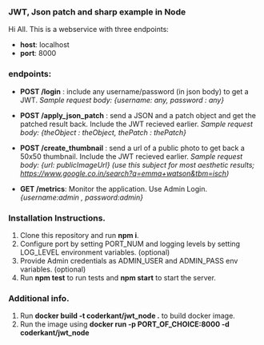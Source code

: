 ﻿### **JWT, Json patch and sharp example in Node**

Hi All. This is a webservice with three endpoints:
* **host**: localhost
* **port**: 8000

### **endpoints**: 
* **POST /login** : include any username/password (in json body) to get a JWT. 
 *Sample request body: {username: any, password : any}*

* **POST /apply_json_patch** : send a JSON and a patch object  and get the patched result back. Include the JWT recieved earlier.
   *Sample request body: {theObject : theObject, thePatch : thePatch}*
* **POST /create_thumbnail** : send a url of  a public photo to get back a 50x50 thumbnail. Include the JWT recieved earlier.
 *Sample request body: {url: publicImageUrl}*
*(use this subject for most aesthetic results; https://www.google.co.in/search?q=emma+watson&tbm=isch)*

* **GET /metrics**: Monitor the application. Use Admin Login. 
*{username:admin , password:admin}*

### Installation Instructions.
1. Clone this repository and run **npm i**.
2. Configure port by setting PORT_NUM and logging levels by setting LOG_LEVEL environment variables. (optional)
3. Provide Admin credentials as ADMIN_USER and ADMIN_PASS env variables. (optional)
4. Run **npm test** to run tests and **npm start** to start the server.

### Additional info.
1. Run **docker build -t coderkant/jwt_node .** to build docker image.
2. Run the image using **docker run -p PORT_OF_CHOICE:8000 -d coderkant/jwt_node** 